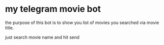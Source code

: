 # my telegram movie bot

the purpose of this bot is to show you list of movies you searched via movie title.

just search movie name and hit send 
